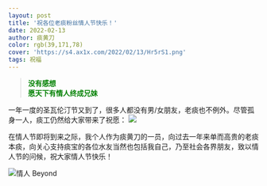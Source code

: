 ```yaml
---
layout: post
title: '祝各位老痰粉丝情人节快乐！'
date: 2022-02-13
author: 痰黄刀
color: rgb(39,171,78)
cover: 'https://s4.ax1x.com/2022/02/13/Hr5rS1.png'
tags: 祝福
---
```


> <strong style="color:green">没有感想<br/>愿天下有情人终成兄妹</strong>

一年一度的圣瓦伦汀节又到了，很多人都没有男/女朋友，老痰也不例外。尽管孤身一人，痰工仍然给大家带来了祝愿：
![](https://s4.ax1x.com/2022/02/13/Hr5geO.png)

在情人节即将到来之际，我个人作为痰黄刀的一员，向过去一年来单而高贵的老痰本痰，向关心支持痰宝的各位水友当然也包括我自己，乃至社会各界朋友，致以情人节的问候，祝大家情人节快乐！

<img src="https://s4.ax1x.com/2022/02/13/Hr7zUU.jpg" alt="情人 Beyond" border="0" />
